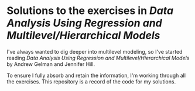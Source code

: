 # Solutions to the exercises in *Data Analysis Using Regression and Multilevel/Hierarchical Models*

I've always wanted to dig deeper into multilevel modeling, so I've started reading *Data Analysis Using Regression and Multilevel/Hierarchical Models* by Andrew Gelman and Jennifer Hill.

To ensure I fully absorb and retain the information, I'm working through all the exercises. This repository is a record of the code for my solutions.

